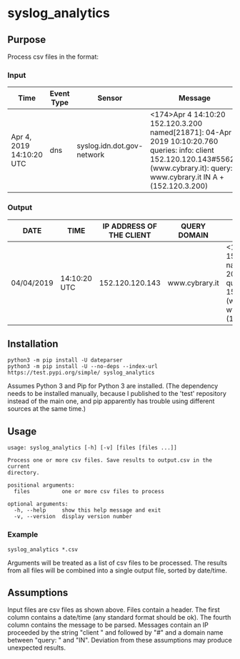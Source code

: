 # syslog_analytics

## Purpose

Process csv files in the format:

### Input

<table class="table table-bordered table-hover table-condensed">
<thead><tr><th title="Field #1">Time</th>
<th title="Field #2">Event Type</th>
<th title="Field #3">Sensor</th>
<th title="Field #4">Message</th>
</tr></thead>
<tbody><tr>
<td>Apr 4, 2019 14:10:20 UTC</td>
<td>dns</td>
<td>syslog.idn.dot.gov-network</td>
<td>&lt;174&gt;Apr  4 14:10:20 152.120.3.200 named[21871]: 04-Apr-2019 10:10:20.760 queries: info: client 152.120.120.143#55623 (www.cybrary.it): query: www.cybrary.it IN A + (152.120.3.200)</td>
</tr>
</tbody></table>

### Output

<table class="table table-bordered table-hover table-condensed">
<thead><tr><th title="Field #1">DATE</th>
<th title="Field #2">TIME</th>
<th title="Field #3">IP ADDRESS OF THE CLIENT</th>
<th title="Field #4">QUERY DOMAIN</th>
<th title="Field #5">MESSAGE</th>
</tr></thead>
<tbody><tr>
<td>04/04/2019</td>
<td>14:10:20 UTC</td>
<td>152.120.120.143</td>
<td>www.cybrary.it</td>
<td>&lt;174&gt;Apr  4 14:10:20 152.120.3.200 named[21871]: 04-Apr-2019 10:10:20.760 queries: info: client 152.120.120.143#55623 (www.cybrary.it): query: www.cybrary.it IN A + (152.120.3.200)</td>
</tr>
</tbody></table>

## Installation

    python3 -m pip install -U dateparser
    python3 -m pip install -U --no-deps --index-url https://test.pypi.org/simple/ syslog_analytics

Assumes Python 3 and Pip for Python 3 are installed. (The dependency needs to be installed manually, because I published to the 'test' repository instead of the main one, and pip apparently has trouble using different sources at the same time.)

## Usage

    usage: syslog_analytics [-h] [-v] [files [files ...]]

    Process one or more csv files. Save results to output.csv in the current
    directory.

    positional arguments:
      files          one or more csv files to process

    optional arguments:
      -h, --help     show this help message and exit
      -v, --version  display version number

### Example

    syslog_analytics *.csv

Arguments will be treated as a list of csv files to be processed. The results from all files will be combined into a single output file, sorted by date/time.

## Assumptions

Input files are csv files as shown above. Files contain a header. The first column contains a date/time (any standard format should be ok). The fourth column contains the message to be parsed. Messages contain an IP proceeded by the string "client " and followed by "#" and a domain name between "query: " and "IN". Deviation from these assumptions may produce unexpected results.
